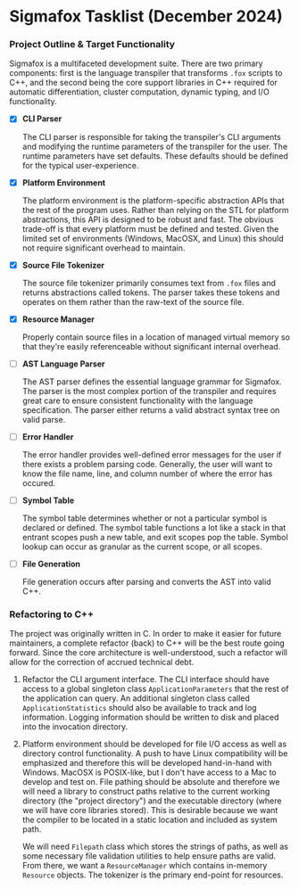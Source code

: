 # Sigmafox Tasklist (December 2024)

### Project Outline & Target Functionality 

Sigmafox is a multifaceted development suite. There are two primary components: first
is the language transpiler that transforms `.fox` scripts to C++, and the second being
the core support libraries in C++ required for automatic differentiation, cluster computation,
dynamic typing, and I/O functionality.

- [X] **CLI Parser**

    The CLI parser is responsible for taking the transpiler's CLI arguments and modifying
    the runtime parameters of the transpiler for the user. The runtime parameters have set
    defaults. These defaults should be defined for the typical user-experience.

- [X] **Platform Environment**

    The platform environment is the platform-specific abstraction APIs that the rest of the
    program uses. Rather than relying on the STL for platform abstractions, this API is designed
    to be robust and fast. The obvious trade-off is that every platform must be defined and tested.
    Given the limited set of environments (Windows, MacOSX, and Linux) this should not require
    significant overhead to maintain.

- [X] **Source File Tokenizer**

    The source file tokenizer primarily consumes text from `.fox` files and returns abstractions
    called tokens. The parser takes these tokens and operates on them rather than the raw-text of
    the source file.

- [X] **Resource Manager**

    Properly contain source files in a location of managed virtual memory so that they're easily
    referenceable without significant internal overhead.

- [ ] **AST Language Parser**

    The AST parser defines the essential language grammar for Sigmafox. The parser is the most
    complex portion of the transpiler and requires great care to ensure consistent functionality
    with the language specification. The parser either returns a valid abstract syntax tree on
    valid parse.

- [ ] **Error Handler**

    The error handler provides well-defined error messages for the user if there exists a problem
    parsing code. Generally, the user will want to know the file name, line, and column number of
    where the error has occured.

- [ ] **Symbol Table**

    The symbol table determines whether or not a particular symbol is declared or defined. The
    symbol table functions a lot like a stack in that entrant scopes push a new table, and exit
    scopes pop the table. Symbol lookup can occur as granular as the current scope, or all scopes.

- [ ] **File Generation**

    File generation occurs after parsing and converts the AST into valid C++.

### Refactoring to C++

The project was originally written in C. In order to make it easier for future maintainers, a complete
refactor (back) to C++ will be the best route going forward. Since the core architecture is well-understood,
such a refactor will allow for the correction of accrued technical debt.

1.  Refactor the CLI argument interface. The CLI interface should have access to a global singleton class
    `ApplicationParameters` that the rest of the application can query. An additional singleton class called
    `ApplicationStatistics` should also be available to track and log information. Logging information should
    be written to disk and placed into the invocation directory.

2.  Platform environment should be developed for file I/O access as well as directory control functionality.
    A push to have Linux compatibility will be emphasized and therefore this will be developed hand-in-hand
    with Windows. MacOSX is POSIX-like, but I don't have access to a Mac to develop and test on. File pathing
    should be absolute and therefore we will need a library to construct paths relative to the current working
    directory (the "project directory") and the executable directory (where we will have core libraries stored).
    This is desirable because we want the compiler to be located in a static location and included as system path.

    We will need `Filepath` class which stores the strings of paths, as well as some necessary file validation
    utilities to help ensure paths are valid. From there, we want a `ResourceManager` which contains in-memory
    `Resource` objects. The tokenizer is the primary end-point for resources.